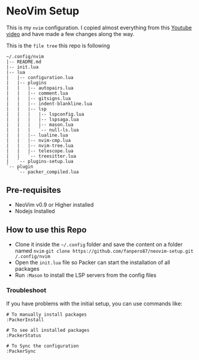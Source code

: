 # NeoVim Setup

This is my `nvim` configuration.
I copied almost everything from this [Youtube video](https://www.youtube.com/watch?v=vdn_pKJUda8) and have made a few changes along the way.

This is the `file tree` this repo is following

```
~/.config/nvim
|-- README.md
|-- init.lua
|-- lua
|   |-- configuration.lua
|   |-- plugins
|   |   |-- autopairs.lua
|   |   |-- comment.lua
|   |   |-- gitsigns.lua
|   |   |-- indent-blankline.lua
|   |   |-- lsp
|   |   |   |-- lspconfig.lua
|   |   |   |-- lspsaga.lua
|   |   |   |-- mason.lua
|   |   |   `-- null-ls.lua
|   |   |-- lualine.lua
|   |   |-- nvim-cmp.lua
|   |   |-- nvim-tree.lua
|   |   |-- telescope.lua
|   |   `-- treesitter.lua
|   `-- plugins-setup.lua
`-- plugin
    `-- packer_compiled.lua
```

## Pre-requisites

- NeoVim v0.9 or Higher installed
- Nodejs Installed

## How to use this Repo

- Clone it inside the `~/.config` folder and save the content on a folder named `nvim`
  `git clone https://github.com/fanpero87/neovim-setup.git /.config/nvim`
- Open the `init.lua` file so Packer can start the installation of all packages
- Run `:Mason` to install the LSP servers from the config files

### Troubleshoot

If you have problems with the initial setup, you can use commands like:

```
# To manually install packages
:PackerInstall

# To see all installed packages
:PackerStatus

# To Sync the configuration
:PackerSync
```
